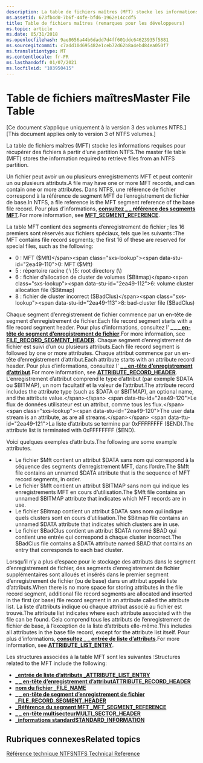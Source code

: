 ```yaml
---
description: La table de fichiers maîtres (MFT) stocke les informations requises pour récupérer des fichiers à partir d’une partition NTFS.
ms.assetid: 673fb4d0-7b6f-44fe-bfd6-1962e14ccdf5
title: Table de fichiers maîtres (remarques pour les développeurs)
ms.topic: article
ms.date: 05/31/2018
ms.openlocfilehash: 9ae8656a44b6dadd7d4ff601ddc64623935f5881
ms.sourcegitcommit: c7add10d695482e1ceb72d62b8a4ebd84ea050f7
ms.translationtype: MT
ms.contentlocale: fr-FR
ms.lasthandoff: 01/07/2021
ms.locfileid: "103950415"
---
```

# <a name="master-file-table"></a><span data-ttu-id="2ea49-103">Table de fichiers maîtres</span><span class="sxs-lookup"><span data-stu-id="2ea49-103">Master File Table</span></span>

<span data-ttu-id="2ea49-104">\[Ce document s’applique uniquement à la version 3 des volumes NTFS.\]</span><span class="sxs-lookup"><span data-stu-id="2ea49-104">\[This document applies only to version 3 of NTFS volumes.\]</span></span>

<span data-ttu-id="2ea49-105">La table de fichiers maîtres (MFT) stocke les informations requises pour récupérer des fichiers à partir d’une partition NTFS.</span><span class="sxs-lookup"><span data-stu-id="2ea49-105">The master file table (MFT) stores the information required to retrieve files from an NTFS partition.</span></span>

<span data-ttu-id="2ea49-106">Un fichier peut avoir un ou plusieurs enregistrements MFT et peut contenir un ou plusieurs attributs.</span><span class="sxs-lookup"><span data-stu-id="2ea49-106">A file may have one or more MFT records, and can contain one or more attributes.</span></span> <span data-ttu-id="2ea49-107">Dans NTFS, une référence de fichier correspond à la référence de segment MFT de l’enregistrement de fichier de base.</span><span class="sxs-lookup"><span data-stu-id="2ea49-107">In NTFS, a file reference is the MFT segment reference of the base file record.</span></span> <span data-ttu-id="2ea49-108">Pour plus d’informations, [**consultez \_ \_ référence des segments MFT**](mft-segment-reference.md).</span><span class="sxs-lookup"><span data-stu-id="2ea49-108">For more information, see [**MFT\_SEGMENT\_REFERENCE**](mft-segment-reference.md).</span></span>

<span data-ttu-id="2ea49-109">La table MFT contient des segments d’enregistrement de fichier ; les 16 premiers sont réservés aux fichiers spéciaux, tels que les suivants :</span><span class="sxs-lookup"><span data-stu-id="2ea49-109">The MFT contains file record segments; the first 16 of these are reserved for special files, such as the following:</span></span>

-   <span data-ttu-id="2ea49-110">0 : MFT ($Mft)</span><span class="sxs-lookup"><span data-stu-id="2ea49-110">0: MFT ($Mft)</span></span>
-   <span data-ttu-id="2ea49-111">5 : répertoire racine ( \\ )</span><span class="sxs-lookup"><span data-stu-id="2ea49-111">5: root directory (\\)</span></span>
-   <span data-ttu-id="2ea49-112">6 : fichier d’allocation de cluster de volumes ($Bitmap)</span><span class="sxs-lookup"><span data-stu-id="2ea49-112">6: volume cluster allocation file ($Bitmap)</span></span>
-   <span data-ttu-id="2ea49-113">8 : fichier de cluster incorrect ($BadClus)</span><span class="sxs-lookup"><span data-stu-id="2ea49-113">8: bad-cluster file ($BadClus)</span></span>

<span data-ttu-id="2ea49-114">Chaque segment d’enregistrement de fichier commence par un en-tête de segment d’enregistrement de fichier.</span><span class="sxs-lookup"><span data-stu-id="2ea49-114">Each file record segment starts with a file record segment header.</span></span> <span data-ttu-id="2ea49-115">Pour plus d’informations, consultez l' [**\_ \_ \_ en-tête de segment d’enregistrement de fichier**](file-record-segment-header.md).</span><span class="sxs-lookup"><span data-stu-id="2ea49-115">For more information, see [**FILE\_RECORD\_SEGMENT\_HEADER**](file-record-segment-header.md).</span></span> <span data-ttu-id="2ea49-116">Chaque segment d’enregistrement de fichier est suivi d’un ou plusieurs attributs.</span><span class="sxs-lookup"><span data-stu-id="2ea49-116">Each file record segment is followed by one or more attributes.</span></span> <span data-ttu-id="2ea49-117">Chaque attribut commence par un en-tête d’enregistrement d’attribut.</span><span class="sxs-lookup"><span data-stu-id="2ea49-117">Each attribute starts with an attribute record header.</span></span> <span data-ttu-id="2ea49-118">Pour plus d’informations, consultez l' [**\_ \_ en-tête d’enregistrement d’attribut**](attribute-record-header.md).</span><span class="sxs-lookup"><span data-stu-id="2ea49-118">For more information, see [**ATTRIBUTE\_RECORD\_HEADER**](attribute-record-header.md).</span></span> <span data-ttu-id="2ea49-119">L’enregistrement d’attribut comprend le type d’attribut (par exemple $DATA ou $BITMAP), un nom facultatif et la valeur de l’attribut.</span><span class="sxs-lookup"><span data-stu-id="2ea49-119">The attribute record includes the attribute type (such as $DATA or $BITMAP), an optional name, and the attribute value.</span></span> <span data-ttu-id="2ea49-120">Le flux de données utilisateur est un attribut, comme tous les flux.</span><span class="sxs-lookup"><span data-stu-id="2ea49-120">The user data stream is an attribute, as are all streams.</span></span> <span data-ttu-id="2ea49-121">La liste d’attributs se termine par 0xFFFFFFFF ($END).</span><span class="sxs-lookup"><span data-stu-id="2ea49-121">The attribute list is terminated with 0xFFFFFFFF ($END).</span></span>

<span data-ttu-id="2ea49-122">Voici quelques exemples d’attributs.</span><span class="sxs-lookup"><span data-stu-id="2ea49-122">The following are some example attributes.</span></span>

-   <span data-ttu-id="2ea49-123">Le fichier $Mft contient un attribut $DATA sans nom qui correspond à la séquence des segments d’enregistrement MFT, dans l’ordre.</span><span class="sxs-lookup"><span data-stu-id="2ea49-123">The $Mft file contains an unnamed $DATA attribute that is the sequence of MFT record segments, in order.</span></span>
-   <span data-ttu-id="2ea49-124">Le fichier $Mft contient un attribut $BITMAP sans nom qui indique les enregistrements MFT en cours d’utilisation.</span><span class="sxs-lookup"><span data-stu-id="2ea49-124">The $Mft file contains an unnamed $BITMAP attribute that indicates which MFT records are in use.</span></span>
-   <span data-ttu-id="2ea49-125">Le fichier $Bitmap contient un attribut $DATA sans nom qui indique quels clusters sont en cours d’utilisation.</span><span class="sxs-lookup"><span data-stu-id="2ea49-125">The $Bitmap file contains an unnamed $DATA attribute that indicates which clusters are in use.</span></span>
-   <span data-ttu-id="2ea49-126">Le fichier $BadClus contient un attribut $DATA nommé $BAD qui contient une entrée qui correspond à chaque cluster incorrect.</span><span class="sxs-lookup"><span data-stu-id="2ea49-126">The $BadClus file contains a $DATA attribute named $BAD that contains an entry that corresponds to each bad cluster.</span></span>

<span data-ttu-id="2ea49-127">Lorsqu’il n’y a plus d’espace pour le stockage des attributs dans le segment d’enregistrement de fichier, des segments d’enregistrement de fichier supplémentaires sont alloués et insérés dans le premier segment d’enregistrement de fichier (ou de base) dans un attribut appelé liste d’attributs.</span><span class="sxs-lookup"><span data-stu-id="2ea49-127">When there is no more space for storing attributes in the file record segment, additional file record segments are allocated and inserted in the first (or base) file record segment in an attribute called the attribute list.</span></span> <span data-ttu-id="2ea49-128">La liste d’attributs indique où chaque attribut associé au fichier est trouvé.</span><span class="sxs-lookup"><span data-stu-id="2ea49-128">The attribute list indicates where each attribute associated with the file can be found.</span></span> <span data-ttu-id="2ea49-129">Cela comprend tous les attributs de l’enregistrement de fichier de base, à l’exception de la liste d’attributs elle-même.</span><span class="sxs-lookup"><span data-stu-id="2ea49-129">This includes all attributes in the base file record, except for the attribute list itself.</span></span> <span data-ttu-id="2ea49-130">Pour plus d’informations, [**consultez \_ \_ entrée de liste d’attributs**](attribute-list-entry.md).</span><span class="sxs-lookup"><span data-stu-id="2ea49-130">For more information, see [**ATTRIBUTE\_LIST\_ENTRY**](attribute-list-entry.md).</span></span>

<span data-ttu-id="2ea49-131">Les structures associées à la table MFT sont les suivantes :</span><span class="sxs-lookup"><span data-stu-id="2ea49-131">Structures related to the MFT include the following:</span></span>

-   [<span data-ttu-id="2ea49-132">**\_entrée de liste d’attributs \_**</span><span class="sxs-lookup"><span data-stu-id="2ea49-132">**ATTRIBUTE\_LIST\_ENTRY**</span></span>](attribute-list-entry.md)
-   [<span data-ttu-id="2ea49-133">**\_ \_ en-tête d’enregistrement d’attribut**</span><span class="sxs-lookup"><span data-stu-id="2ea49-133">**ATTRIBUTE\_RECORD\_HEADER**</span></span>](attribute-record-header.md)
-   [<span data-ttu-id="2ea49-134">**nom du fichier \_**</span><span class="sxs-lookup"><span data-stu-id="2ea49-134">**FILE\_NAME**</span></span>](file-name.md)
-   [<span data-ttu-id="2ea49-135">**\_ \_ en-tête de segment d’enregistrement de fichier \_**</span><span class="sxs-lookup"><span data-stu-id="2ea49-135">**FILE\_RECORD\_SEGMENT\_HEADER**</span></span>](file-record-segment-header.md)
-   [<span data-ttu-id="2ea49-136">**\_Référence du segment MFT \_**</span><span class="sxs-lookup"><span data-stu-id="2ea49-136">**MFT\_SEGMENT\_REFERENCE**</span></span>](mft-segment-reference.md)
-   [<span data-ttu-id="2ea49-137">**\_ \_ en-tête multisecteur**</span><span class="sxs-lookup"><span data-stu-id="2ea49-137">**MULTI\_SECTOR\_HEADER**</span></span>](multi-sector-header.md)
-   [<span data-ttu-id="2ea49-138">**\_informations standard**</span><span class="sxs-lookup"><span data-stu-id="2ea49-138">**STANDARD\_INFORMATION**</span></span>](standard-information.md)

## <a name="related-topics"></a><span data-ttu-id="2ea49-139">Rubriques connexes</span><span class="sxs-lookup"><span data-stu-id="2ea49-139">Related topics</span></span>

<dl> <dt>

<span data-ttu-id="2ea49-140">[Référence technique NTFS](/previous-versions/windows/it-pro/windows-server-2003/cc758691(v=ws.10))</span><span class="sxs-lookup"><span data-stu-id="2ea49-140">[NTFS Technical Reference](/previous-versions/windows/it-pro/windows-server-2003/cc758691(v=ws.10))</span></span>
</dt> </dl>

 

 
